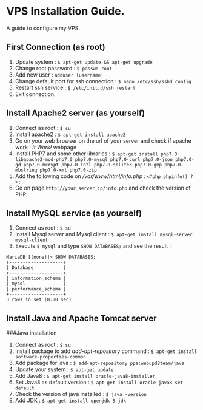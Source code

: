 # VPS Installation Guide.
A guide to configure my VPS.

## First Connection (as root)
1. Update system : `$ apt-get update && apt-get upgrade`
2. Change root password : `$ passwd root`
3. Add new user : `adduser [username]`
4. Change default port for ssh connection : `$ nano /etc/ssh/sshd_config`
5. Restart ssh service : `$ /etc/init.d/ssh restart`
6. Exit connection.

## Install Apache2 server (as yourself)
1. Connect as root : `$ su`
2. Install apache2 : `$ apt-get install apache2`
3. Go on your web browser on the url of your server and check if apache work : _It Work!_ webpage
4. Install PHP7 and some other libraries : `$ apt-get install php7.0 libapache2-mod-php7.0 php7.0-mysql php7.0-curl php7.0-json php7.0-gd php7.0-mcrypt php7.0-intl php7.0-sqlite3 php7.0-gmp php7.0-mbstring php7.0-xml php7.0-zip`
5. Add the following code on _/var/www/html/info.php_ : `<?php phpinfo() ?>;`
6. Go on page `http://your_server_ip/info.php` and check the version of PHP.

## Install MySQL service (as yourself)
1. Connect as root : `$ su`
2. Install Mysql server and Mysql client : `$ apt-get install mysql-server mysql-client`
3. Execute `$ mysql` and type `SHOW DATABASES;` and see the result : 
```
MariaDB [(none)]> SHOW DATABASES;
+--------------------+
| Database           |
+--------------------+
| information_schema |
| mysql              |
| performance_schema |
+--------------------+
3 rows in set (0.00 sec)

```

## Install Java and Apache Tomcat server
###Java installation
1. Connect as root : `$ su`
2. Install package to add _add-apt-repository_ command : `$ apt-get install software-properties-common`
3. Add package for java : `$ add-apt-repository ppa:webupd8team/java`
4. Update your system : `$ apt-get update`
5. Add Java8 : `$ apt-get install oracle-java8-installer`
6. Set Java8 as default version : `$ apt-get install oracle-java8-set-default`
7. Check the version of java installed : `$ java -version`
8. Add JDK : `$ apt-get install openjdk-8-jdk` 






























